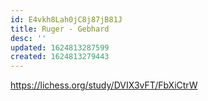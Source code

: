 ```yaml
---
id: E4vkh8Lah0jC8j87jB81J
title: Ruger - Gebhard
desc: ''
updated: 1624813287599
created: 1624813279443
---
```



https://lichess.org/study/DVIX3vFT/FbXiCtrW

